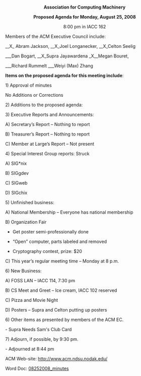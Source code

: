 <img src="///tmp/moz-screenshot.jpg" alt="" /> <!-- 		@page { size: 8.5in 11in; margin: 0.79in } 		P { margin-bottom: 0.08in } 		A:link { color: #0000ff } -->
<p style="0;" align="center"><span style="Century Schoolbook,serif;"><span style="medium;"><span style="underline;"><strong>Association for Computing Machinery</strong></span></span></span></p>
<p style="0;" align="center"><span style="Century Schoolbook,serif;"><span style="small;"><strong>Proposed Agenda for Monday, August 25, 2008</strong></span></span></p>
<p style="0;" align="center"><span style="Century Schoolbook,serif;"><span style="small;">8:00 pm in IACC 162</span></span></p>
<p style="0;"></p>
<p style="0;"><span style="Century Schoolbook,serif;"><span style="underline;">Members of  the ACM Executive Council include</span></span><span style="Century Schoolbook,serif;">: </span></p>
<p style="0;"><span style="Century Schoolbook,serif;">__X_ Abram Jackson,	__X_Joel Longanecker, 		__X_Celton Seelig </span></p>
<p style="0;"><span style="Century Schoolbook,serif;">___Dan Bogart,		__X_</span>Supra Jayawardena		<span style="Century Schoolbook,serif;">_X__Megan Bouret,</span></p>
<p style="0;"><span style="Century Schoolbook,serif;">___Richard Rummelt	___Weiyi (Max) Zhang </span></p>
<p style="0;"><span style="Century Schoolbook,serif;"> </span></p>
<p style="0;"><span style="Century Schoolbook,serif;"><strong>Items on the proposed agenda for this meeting include</strong></span><span style="Century Schoolbook,serif;">:</span></p>
<p style="0;"><span style="Century Schoolbook,serif;">1) </span><span style="Century Schoolbook,serif;"><span style="underline;">Approval of minutes</span></span></p>
<p style="0;"><span style="Century Schoolbook,serif;"> No Additions or Corrections</span></p>
<p style="0;"><span style="Century Schoolbook,serif;">2) </span><span style="Century Schoolbook,serif;"><span style="underline;">Additions to the proposed agenda:</span></span></p>
<p style="none;"><span style="Century Schoolbook,serif;"> </span></p>
<p style="0;"><span style="Century Schoolbook,serif;">3) </span><span style="Century Schoolbook,serif;"><span style="underline;">Executive Reports and Announcements</span></span><span style="Century Schoolbook,serif;">:</span></p>
<p style="0;"><span style="Century Schoolbook,serif;"> A)  Secretary’s Report – Nothing to report</span></p>
<p style="0;"><span style="Century Schoolbook,serif;"> B)  Treasurer’s Report – Nothing to report</span></p>
<p style="0;"><span style="Century Schoolbook,serif;"> C)  Member at Large’s Report – Not present</span></p>
<p style="0;"><span style="Century Schoolbook,serif;"> </span></p>
<p style="0;"><span style="Century Schoolbook,serif;">4) </span><span style="Century Schoolbook,serif;"><span style="underline;">Special Interest Group reports</span></span><span style="Century Schoolbook,serif;">: Struck</span></p>
<p style="0;"><span style="Century Schoolbook,serif;"> A)  SIG*nix</span></p>
<p style="0;"><span style="Century Schoolbook,serif;"> B)  SIGgdev</span></p>
<p style="0;"><span style="Century Schoolbook,serif;"> C)  SIGweb</span></p>
<p style="0;"><span style="Century Schoolbook,serif;"> D)  SIGchix</span></p>
<p style="0;"></p>
<p style="0;"><span style="Century Schoolbook,serif;">5) </span><span style="Century Schoolbook,serif;"><span style="underline;">Unfinished business</span></span><span style="Century Schoolbook,serif;">:</span></p>
<p style="0;"><span style="Century Schoolbook,serif;"> A)  National Membership – Everyone has national membership</span></p>
<p style="0;"><span style="Century Schoolbook,serif;"> B)  Organization Fair</span></p>

<ul>
	<li>
<p style="0;"><span style="Century Schoolbook,serif;">Get 	poster semi-professionally done</span></p>
</li>
	<li>
<p style="0;">“<span style="Century Schoolbook,serif;">Open” 	computer, parts labeled and removed</span></p>
</li>
	<li>
<p style="0;"><span style="Century Schoolbook,serif;">Cryptography 	contest, prize: $20</span></p>
</li>
</ul>
<p style="0;"><span style="Century Schoolbook,serif;"> C)  This year’s regular meeting time – Monday at 8 p.m.</span></p>
<p style="0;"></p>
<p style="0;"><span style="Century Schoolbook,serif;">6) </span><span style="Century Schoolbook,serif;"><span style="underline;">New Business</span></span><span style="Century Schoolbook,serif;">:</span></p>
<p style="0;"><span style="Century Schoolbook,serif;"> A)  FOSS LAN – IACC 114, 7:30 pm</span></p>
<p style="0;"><span style="Century Schoolbook,serif;"> B)  CS Meet and Greet – Ice cream, IACC 102 reserved</span></p>
<p style="0;"><span style="Century Schoolbook,serif;"> C)  Pizza and Movie Night</span></p>
<p style="0;"><span style="Century Schoolbook,serif;"> D)  Posters – Supra and Celton putting up posters</span></p>
<p style="0;"></p>
<p style="0;"><span style="Century Schoolbook,serif;">6) </span><span style="Century Schoolbook,serif;"><span style="underline;">Other items as presented by members of the ACM EC</span></span><span style="Century Schoolbook,serif;">.</span></p>
<p style="0;"><span style="Century Schoolbook,serif;"> - Supra Needs Sam's Club Card</span></p>
<p style="0;"></p>
<p style="0;"><span style="Century Schoolbook,serif;">7) </span><span style="Century Schoolbook,serif;"><span style="underline;">Adjourn, if possible, by 9:30 pm.</span></span></p>
<p style="none;"><span style="Century Schoolbook,serif;"> - Adjourned at 8:44 pm</span></p>
<p style="0;"></p>
<p style="0;"></p>
<p style="0;"><span style="Century Schoolbook,serif;"><span style="x-small;">ACM Web-site: </span></span><span style="#0000ff;"><span style="underline;"><a href="../"><span style="Century Schoolbook,serif;"><span style="x-small;">http://www.acm.ndsu.nodak.edu/</span></span></a></span></span></p>
<p style="0;">Word Doc: <a href="http://www.acm.ndsu.nodak.edu/wp-content/uploads/2008/08/08252008_minutes.doc">08252008_minutes</a></p>